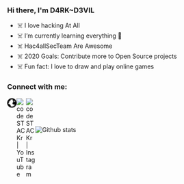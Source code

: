 ### Hi there, I'm D4RK~D3VIL 

- ☠️ I love hacking At All
- ☠️ I’m currently learning everything 🤣
- ☠️ Hac4allSecTeam Are Awesome 
- ☠️ 2020 Goals: Contribute more to Open Source projects
- ☠️ Fun fact: I love to draw and play online games

### Connect with me:

<img align="left" alt="codeSTACKr.com" width="22px" src="https://raw.githubusercontent.com/iconic/open-iconic/master/svg/globe.svg" />
<img align="left" alt="codeSTACKr | YouTube" width="22px" src="https://cdn.jsdelivr.net/npm/simple-icons@v3/icons/youtube.svg" />
<img align="left" alt="codeSTACKr | Instagram" width="22px" src="https://cdn.jsdelivr.net/npm/simple-icons@v3/icons/instagram.svg" />

<br>
<br>
<br>

![Github stats](https://github-readme-stats.vercel.app/api?username=hac4allofficial&count_private=true&show_icons=true&theme=radical)
